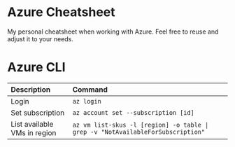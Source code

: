 # Azure Cheatsheet <!-- omit in toc -->

My personal cheatsheet when working with Azure. Feel free to reuse and adjust it to your needs.

# Azure CLI

| Description                  | Command                                                                         |
| :--------------------------- | :------------------------------------------------------------------------------ |
| Login                        | `az login`                                                                      |
| Set subscription             | `az account set --subscription [id]`                                            |
| List available VMs in region | `az vm list-skus -l [region] -o table \| grep -v "NotAvailableForSubscription"` |

